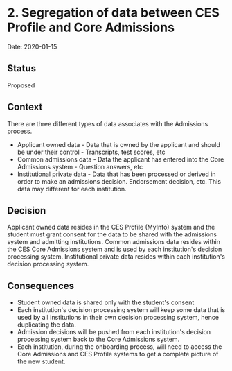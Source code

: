 # 2. Segregation of data between CES Profile and Core Admissions

Date: 2020-01-15

## Status

Proposed

## Context

There are three different types of data associates with the Admissions process. 
- Applicant owned data - Data that is owned by the applicant and should be under their control - Transcripts, test scores, etc
- Common admissions data - Data the applicant has entered into the Core Admissions system - Question answers, etc
- Institutional private data - Data that has been processed or derived in order to make an admissions decision. Endorsement decision, etc. This data may different for each institution. 

## Decision

Applicant owned data resides in the CES Profile (MyInfo) system and the student must grant consent for the data to be shared with the admissions system and admitting
institutions. 
Common admissions data resides within the CES Core Admissions system and is used by each institution's decision processing system. 
Institutional private data resides within each institution's decision processing system. 

## Consequences

- Student owned data is shared only with the student's consent
- Each institution's decision processing system will keep some data that is used by all institutions in their own decision processing system, hence duplicating the data. 
- Admission decisions will be pushed from each institution's decision processing system back to the Core Admissions system. 
- Each institution, during the onboarding process, will need to access the Core Admissions and CES Profile systems to get a complete picture of the new student. 
